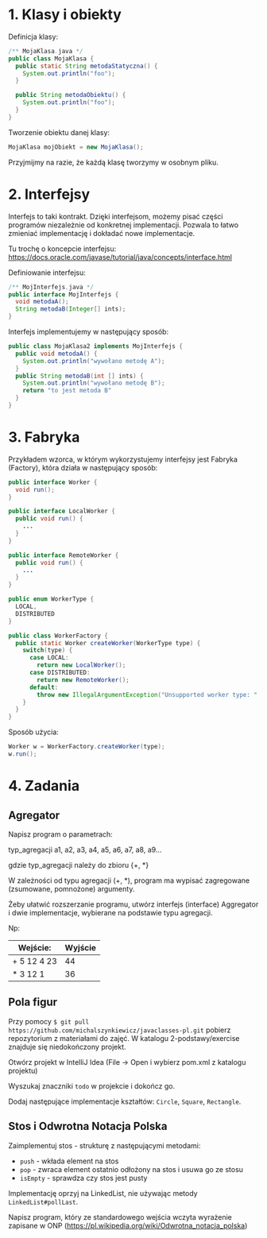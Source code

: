 # 1. Klasy i obiekty
Definicja klasy:

```java
/** MojaKlasa.java */
public class MojaKlasa {
  public static String metodaStatyczna() {
    System.out.println("foo");
  }

  public String metodaObiektu() {
    System.out.println("foo");
  }
}
```

Tworzenie obiektu danej klasy:
```java
MojaKlasa mojObiekt = new MojaKlasa();
```

Przyjmijmy na razie, że każdą klasę tworzymy w osobnym pliku.

# 2. Interfejsy

Interfejs to taki kontrakt. Dzięki interfejsom, możemy pisać części programów niezależnie od konkretnej implementacji. Pozwala to łatwo zmieniać implementację i dokładać nowe implementacje.

Tu trochę o koncepcie interfejsu:
https://docs.oracle.com/javase/tutorial/java/concepts/interface.html

Definiowanie interfejsu:

```java
/** MojInterfejs.java */
public interface MojInterfejs {
  void metodaA();
  String metodaB(Integer[] ints);
}
```

Interfejs implementujemy w następujący sposób:
```java
public class MojaKlasa2 implements MojInterfejs {
  public void metodaA() {
    System.out.println("wywołano metodę A");
  }
  public String metodaB(int [] ints) {
    System.out.println("wywołano metodę B");
    return "to jest metoda B"
  }
}
```

# 3. Fabryka
Przykładem wzorca, w którym wykorzystujemy interfejsy jest Fabryka (Factory), która działa w następujący sposób:


```java
public interface Worker {
  void run();
}
```

```java
public interface LocalWorker {
  public void run() {
    ...
  }
}
```

```java
public interface RemoteWorker {
  public void run() {
    ...
  }
}
```

```java
public enum WorkerType {
  LOCAL,
  DISTRIBUTED
}
```

```java
public class WorkerFactory {
  public static Worker createWorker(WorkerType type) {
    switch(type) {
      case LOCAL:
        return new LocalWorker();
      case DISTRIBUTED:
        return new RemoteWorker();
      default:
        throw new IllegalArgumentException("Unsupported worker type: " + type);
    }
  }
}
```

Sposób użycia:
```java
Worker w = WorkerFactory.createWorker(type);
w.run();
```

# 4. Zadania

## Agregator

Napisz program o parametrach:

typ_agregacji a1, a2, a3, a4, a5, a6, a7, a8, a9...

gdzie typ_agregacji należy do zbioru {+, *}


W zależności od typu agregacji (+, *), program ma wypisać zagregowane (zsumowane, pomnożone) argumenty.


Żeby ułatwić rozszerzanie programu, utwórz interfejs (interface) Aggregator i dwie implementacje, wybierane na podstawie typu agregacji.

Np:

| Wejście: | Wyjście |
|------ | ----- |
|+ 5 12 4 23 | 44|
|* 3 12 1 | 36|

## Pola figur

Przy pomocy `$ git pull https://github.com/michalszynkiewicz/javaclasses-pl.git` pobierz repozytorium z materiałami do zajęć.
W katalogu 2-podstawy/exercise znajduje się niedokończony projekt.

Otwórz projekt w IntelliJ Idea (File -> Open i wybierz pom.xml z katalogu projektu)

Wyszukaj znaczniki `todo` w projekcie i dokończ go.

Dodaj następujące implementacje kształtów: `Circle`, `Square`, `Rectangle`.

## Stos i Odwrotna Notacja Polska

Zaimplementuj stos - strukturę z następującymi metodami:
- `push` - wkłada element na stos
- `pop` - zwraca element ostatnio odłożony na stos i usuwa go ze stosu
- `isEmpty` - sprawdza czy stos jest pusty

Implementację oprzyj na LinkedList, nie używając metody `LinkedList#pollLast`.

Napisz program, który ze standardowego wejścia wczyta wyrażenie zapisane w ONP (https://pl.wikipedia.org/wiki/Odwrotna_notacja_polska)

